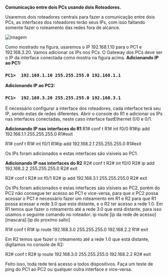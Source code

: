 **Comunicação entre dois PCs usando dois Roteadores.**

Usaremos dois roteadores centrais para fazer a comunicação entre dois PCs, as interfaces dos roteadores terão seus IPs, com isso faltando somente fazer o roteamento das redes fora de alcance.  

![imagem](https://uploaddeimagens.com.br/images/001/138/416/original/rede2rot.png?1508263501)

Como mostrado na figura, usaremos o IP 192.168.1.10 para o PC1 e 192.168.3.20. Vamos adicionar os IPs nos PCs.
O Gateway dos PCs deve ser o IP da interface conectada como mostra na figura acima.
**Adicionando IP ao PC1:**
### `PC1>  192.168.1.10 255.255.255.0 192.168.1.1`

**Adicionando IP ao PC2:**
### `PC1>  192.168.3.20 255.255.255.0 192.168.3.1`

É necessário configurar a interface dos roteadores, cada interface terá seu IP, sendo estas de redes diferentes.
Abrir o console do R1 e adicionar os IPs nas interfaces conectadas, neste caso interface fastEthernet 0/0 e 0/1.

**Adicionando IP nas interfaces do R1**
R1# conf t
R1# int f0/0
R1#ip add 192.168.1.1 255.255.255.0
R1#exit

R1# conf t
R1# int f0/1
R1#ip add 192.168.2.1 255.255.255.0
R1#exit

Os IPs foram adicionados e estas interfaces são visiveis ao PC1.

**Adicionando IP nas interfaces do R2**
R2# conf t
R2# int f0/0
R2# ip add 192.168.2.2 255.255.255.0
R2# exit

R2# conf t
R2# int f0/1
R2# ip add 192.168.3.1 255.255.255.0
R2# exit

Os IPs foram adicionados e estas interfaces são visíveis ao PC2, porém do PC2 não consegue ter acesso ao PC1 e vice-versa, para que o PC2 possa acessar o PC1 é necessário fazer um roteamento em R1 e R2 para que R1 possa acessar a rede 3.0 que esta distante, e o R2 ter acesso a rede 1.0.
Em R1 temos que fazer o roteamento até a rede 3.0 que está distante, para isso usamos o seguinte comando no roteador:
ip route [ip da rede de acesso] [mascara] [ip do proximo salto]

R1# conf t
R1# ip route 192.168.3.0 255.255.255.0 192.168.2.2
R1# exit


Em R2 temos que fazer o roteamento até a rede 1.0 que está distante, digitamos no console de R2:

R2# conf t
R2# ip route 192.168.3.0 255.255.255.0 192.168.2.2
R2# exit

Feito isso, toda rede terá acesso a todos dispositivos.
Faça um teste de ping do PC1 ao PC2 ou qualquer outra interface e vice-versa.
